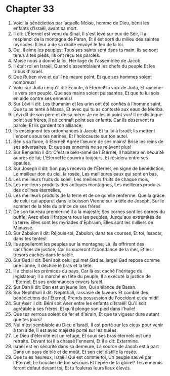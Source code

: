 # Chapter 33

1. Voici la bénédiction par laquelle Moïse, homme de Dieu, bénit les enfants d'Israël, avant sa mort.
2. Il dit: L'Éternel est venu du Sinaï, Il s'est levé sur eux de Séir, Il a resplendi de la montagne de Paran, Et il est sorti du milieu des saintes myriades: Il leur a de sa droite envoyé le feu de la loi.
3. Oui, il aime les peuples; Tous ses saints sont dans ta main. Ils se sont tenus à tes pieds, Ils ont reçu tes paroles.
4. Moïse nous a donné la loi, Héritage de l'assemblée de Jacob.
5. Il était roi en Israël, Quand s'assemblaient les chefs du peuple Et les tribus d'Israël.
6. Que Ruben vive et qu'il ne meure point, Et que ses hommes soient nombreux!
7. Voici sur Juda ce qu'il dit: Écoute, ô Éternel! la voix de Juda, Et ramène-le vers son peuple. Que ses mains soient puissantes, Et que tu lui sois en aide contre ses ennemis!
8. Sur Lévi il dit: Les thummim et les urim ont été confiés à l'homme saint, Que tu as tenté à Massa, Et avec qui tu as contesté aux eaux de Meriba.
9. Lévi dit de son père et de sa mère: Je ne les ai point vus! Il ne distingue point ses frères, Il ne connaît point ses enfants. Car ils observent ta parole, Et ils gardent ton alliance;
10. Ils enseignent tes ordonnances à Jacob, Et ta loi à Israël; Ils mettent l'encens sous tes narines, Et l'holocauste sur ton autel.
11. Bénis sa force, ô Éternel! Agrée l'œuvre de ses mains! Brise les reins de ses adversaires, Et que ses ennemis ne se relèvent plus!
12. Sur Benjamin il dit: C'est le bien-aimé de l'Éternel, Il habitera en sécurité auprès de lui; L'Éternel le couvrira toujours, Et résidera entre ses épaules.
13. Sur Joseph il dit: Son pays recevra de l'Éternel, en signe de bénédiction, Le meilleur don du ciel, la rosée, Les meilleures eaux qui sont en bas,
14. Les meilleurs fruits du soleil, Les meilleurs fruits de chaque mois,
15. Les meilleurs produits des antiques montagnes, Les meilleurs produits des collines éternelles,
16. Les meilleurs produits de la terre et de ce qu'elle renferme. Que la grâce de celui qui apparut dans le buisson Vienne sur la tête de Joseph, Sur le sommet de la tête du prince de ses frères!
17. De son taureau premier-né il a la majesté; Ses cornes sont les cornes du buffle; Avec elles il frappera tous les peuples, Jusqu'aux extrémités de la terre: Elles sont les myriades d'Éphraïm, Elles sont les milliers de Manassé.
18. Sur Zabulon il dit: Réjouis-toi, Zabulon, dans tes courses, Et toi, Issacar, dans tes tentes!
19. Ils appelleront les peuples sur la montagne; Là, ils offriront des sacrifices de justice, Car ils suceront l'abondance de la mer, Et les trésors cachés dans le sable.
20. Sur Gad il dit: Béni soit celui qui met Gad au large! Gad repose comme une lionne, Il déchire le bras et la tête.
21. Il a choisi les prémices du pays, Car là est caché l'héritage du législateur; Il a marché en tête du peuple, Il a exécuté la justice de l'Éternel, Et ses ordonnances envers Israël.
22. Sur Dan il dit: Dan est un jeune lion, Qui s'élance de Basan.
23. Sur Nephthali il dit: Nephthali, rassasié de faveurs Et comblé des bénédictions de l'Éternel, Prends possession de l'occident et du midi!
24. Sur Aser il dit: Béni soit Aser entre les enfants d'Israël! Qu'il soit agréable à ses frères, Et qu'il plonge son pied dans l'huile!
25. Que tes verrous soient de fer et d'airain, Et que ta vigueur dure autant que tes jours!
26. Nul n'est semblable au Dieu d'Israël, Il est porté sur les cieux pour venir à ton aide, Il est avec majesté porté sur les nuées.
27. Le Dieu d'éternité est un refuge, Et sous ses bras éternels est une retraite. Devant toi il a chassé l'ennemi, Et il a dit: Extermine.
28. Israël est en sécurité dans sa demeure, La source de Jacob est à part Dans un pays de blé et de moût, Et son ciel distille la rosée.
29. Que tu es heureux, Israël! Qui est comme toi, Un peuple sauvé par l'Éternel, Le bouclier de ton secours Et l'épée de ta gloire? Tes ennemis feront défaut devant toi, Et tu fouleras leurs lieux élevés.

